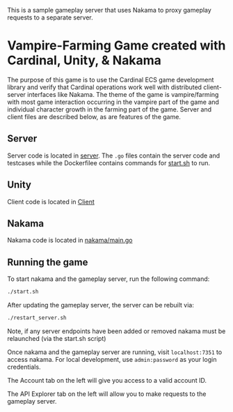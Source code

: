 This is a sample gameplay server that uses Nakama to proxy gameplay requests to a separate server.
# Vampire-Farming Game created with Cardinal, Unity, & Nakama
The purpose of this game is to use the Cardinal ECS game development library and verify that Cardinal operations work well with distributed client-server interfaces like Nakama. The theme of the game is vampire/farming with most game interaction occurring in the vampire part of the game and individual character growth in the farming part of the game. Server and client files are described below, as are features of the game.
## Server
Server code is located in [server](server). The `.go` files contain the server code and testcases while the Dockerfilee contains commands for [start.sh](server/start.sh) to run.

## Unity
Client code is located in [Client](Client)

## Nakama
Nakama code is located in [nakama/main.go](nakama/main.go)

## Running the game
To start nakama and the gameplay server, run the following command:
```bash
./start.sh
```

After updating the gameplay server, the server can be rebuilt via:
```bash
./restart_server.sh
```

Note, if any server endpoints have been added or removed nakama must be relaunched (via the start.sh script)

Once nakama and the gameplay server are running, visit `localhost:7351` to access nakama. For local development, use `admin:password` as your login credentials.

The Account tab on the left will give you access to a valid account ID.

The API Explorer tab on the left will allow you to make requests to the gameplay server.
